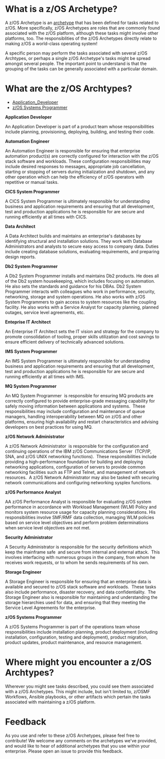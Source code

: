 What is a z/OS Archetype?
=========================
A z/OS Archetype is an [archetype](https://en.wikipedia.org/wiki/Archetype) that has been defined for tasks related to z/OS.  More specifically, z/OS Archetypes
are roles that are commonly found associated with the z/OS platform, although these tasks might involve other platforms, too.  The responsiblities of the z/OS Archetypes
directly relate to making z/OS a world-class operating system!  

A specific person may perform the tasks associated with several z/OS Archtypes, or perhaps a single z/OS Archetype's tasks might be spread amongst several people.
The important point to understand is that the grouping of the tasks can be generally associated with a particular domain.  


What are the z/OS Archtypes?
============================

- [Application_Developer](#zOS_Application_Developer)
- [z/OS Systems Programmer](#zOS_Systems_Programmer)



<a name="Application_Developer"></a> **Application Developer**
<p> An Application Developer is part of a product team whose responsibilities include planning, provisioning, deploying, building, and testing their code. 
</p>

<a name="Automation_Engineer"></a> **Automation Engineer**
<p> An Automation Engineer is responsible for ensuring that enterprise automation product(s) are correctly configured for interaction with the z/OS stack software and workloads.
These configuration responsibilities may include desired responses to messages, appropriate job cancellation, starting or stopping of servers during initialization
and shutdown, and any other operation which can help the efficiency of z/OS operators with repetitive or manual tasks.  
</p>

<a name="CICS_System_Programmer"></a> **CICS System Programmer**
<p>A CICS System Programmer is ultimately responsible for understanding business and application requirements and ensuring that all development, test
and production applications he is responsible for are secure and running efficiently at all times with CICS. 
</p>

<a name="Data_Architect"></a> **Data Architect**
<p>A Data Architect builds and maintains an enterprise's databases by identifying structural and installation solutions. They work with Database Administrators
and analysts to secure easy access to company data. Duties include creating database solutions, evaluating requirements, and preparing design reports.
</p>

<a name="Db2_System_Programmer"></a> **Db2 System Programmer**
<p>A Db2 System Programmer installs and maintains Db2 products. He does all of the Db2 system housekeeping, which includes focusing on automation. He also sets
the standards and guidance for his DBAs. Db2 System Programmer interacts with colleagues who work in performance, security, 
networking, storage and system operations. He also works with z/OS System Programmers to gain access to system resources like the coupling facility. 
He also works with a Service Analyst for capacity planning, planned outages, service level agreements, etc.
</p>

<a name="Enterprise_IT_Architect"></a> **Enteprise IT Architect**
<p>An Enterprise IT Architect sets the IT vision and strategy for the company to promote consolidation of tooling, proper skills utilization
and cost savings to ensure efficient delivery of technically advanced solutions.
</p>

<a name="IMS_System_Programmer"></a> **IMS System Programmer**
<p>An IMS System Programmer is ultimately responsible for understanding business and application requirements and ensuring that all
development, test and production applications he is responsible for are secure and running efficiently at all times with IMS. 
</p>

<a name="MQ_System_Programmer"></a> **MQ System Programmer**
<p>An MQ System Programmer  is responsible for ensuring MQ products are correctly configured to provide enterprise-grade messaging capability for safely moving information between applications and systems.  These responsibilities may include configuration and maintenance of queue managers, handling
interoperability between MQ on z/OS and other platforms, ensuring high availability and restart characteristics and advising developers on best practices for using MQ.
</p>

<a name="zOS_Network_Administrator"></a> **z/OS Network Administrator**
<p>A z/OS Network Administrator  is responsible for the configuration and continuing operations of the IBM z/OS Communications
Server  (TCP/IP,  SNA, and z/OS UNIX networking functions).  These responsibilities include providing a high-performance foundation
for building and deploying networking applications, configuration of servers to provide common networking facilities such as FTP
and Telnet, and management of network resources.  A z/OS Network Administrator may also be tasked with securing network communications
and configuring networking sysplex functions.
</p>

<a name="zOS_Performance_Analyst"></a> **z/OS Performance Analyst**
<p>AA z/OS Performance Analyst is responsible for evaluating z/OS system performance in accordance with Workload Management (WLM) Policy and monitors
system resource usage for capacity planning considerations. His responsibilities involve SMF/RMF data collection, managing WLM policies based on service
level objectives and perform problem determinations when service level objectives are not met.
</p>

<a name="Security_Administrator"></a> **Security Administrator**
<p>A Security Administrator is responsible for the security definitions which keep the mainframe safe 
and secure from internal and external attack.  This involves interfacing with numerous groups in the company, from whom he receives
work requests, or to whom he sends requirements of his own. 
</p>

<a name="Storage_Engineer"></a> **Storage Engineer**
<p>A Storage Engineer is responsible for ensuring that an enterprise data is available and secured to z/OS stack software and workloads.  These
tasks also include performance, disaster recovery, and data confidentiality.  The Storage Engineer also is responsible for maintaining and understanding
the storage hierarchies used for data, and ensuring that they meeting the Service Level Agreements for the enterprise. 
</p>

<a name="zOS_Systems_Programmer"></a> **z/OS Systems Programmer**
<p>A z/OS Systems Programmer is part of the operations team whose responsibilities include installation planning, product deployment (including installation,
configuration, testing and deployment), product migration, product updates, product maintenance, and resource management.
</p>

Where might you encounter a z/OS Archtypes?
===========================================
Wherever you might see tasks described, you could see them associated with a z/OS Archetypes.  This might include, but isn't limited to, z/OSMF Workflows,
Ansible playbooks, or other artifacts which pertain the tasks associated with maintaining a z/OS platform.

Feedback
========
As you use and refer to these z/OS Archetypes, please feel free to contribute!  We welcome any comments on the archetypes we've provided, 
and would like to hear of additional archetypes that you use within your enterprise.  Please open an issue to provide this feedback.

